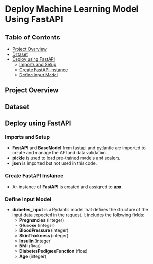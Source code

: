 # Deploy Machine Learning Model Using FastAPI


## Table of Contents
- [Project Overview](#project-overview)
- [Dataset](#dataset)
- [Deploy using FastAPI](#deploy-using-fastapi)
  - [Imports and Setup](#imports-and-setup)
  - [Create FastAPI Instance](#create-fastapi-instance)
  - [Define Input Model](#define-input-model)

## Project Overview

## Dataset

## Deploy using FastAPI

### Imports and Setup
- **FastAPI** and **BaseModel** from fastapi and pydantic are imported to create and manage the API and data validation.
- **pickle** is used to load pre-trained models and scalers.
- **json** is imported but not used in this code.

### Create FastAPI Instance
- An instance of **FastAPI** is created and assigned to **app**.

### Define Input Model
- **diabetes_input** is a Pydantic model that defines the structure of the input data expected in the request. It includes the following fields:
  - **Pregnancies** (integer)
  - **Glucose** (integer)
  - **BloodPressure** (integer)
  - **SkinThickness** (integer)
  - **Insulin** (integer)
  - **BMI** (float)
  - **DiabetesPedigreeFunction** (float)
  - **Age** (integer)
